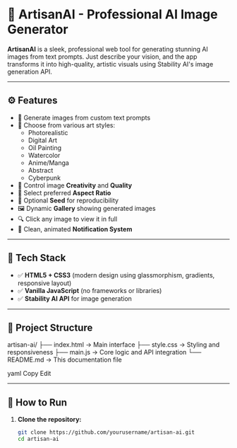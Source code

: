 # 🎨 ArtisanAI - Professional AI Image Generator

**ArtisanAI** is a sleek, professional web tool for generating stunning AI images from text prompts. Just describe your vision, and the app transforms it into high-quality, artistic visuals using Stability AI's image generation API.

---

## ⚙️ Features

- 📝 Generate images from custom text prompts
- 🎨 Choose from various art styles:
  - Photorealistic
  - Digital Art
  - Oil Painting
  - Watercolor
  - Anime/Manga
  - Abstract
  - Cyberpunk
- 🧠 Control image **Creativity** and **Quality**
- 📐 Select preferred **Aspect Ratio**
- 🌱 Optional **Seed** for reproducibility
- 🖼️ Dynamic **Gallery** showing generated images
- 🔍 Click any image to view it in full
- 🔔 Clean, animated **Notification System**

---

## 🧰 Tech Stack

- ✅ **HTML5 + CSS3** (modern design using glassmorphism, gradients, responsive layout)
- ✅ **Vanilla JavaScript** (no frameworks or libraries)
- ✅ **Stability AI API** for image generation

---

## 📁 Project Structure

artisan-ai/
├── index.html → Main interface
├── style.css → Styling and responsiveness
├── main.js → Core logic and API integration
└── README.md → This documentation file

yaml
Copy
Edit

---

## 🚀 How to Run

1. **Clone the repository:**
   ```bash
   git clone https://github.com/yourusername/artisan-ai.git
   cd artisan-ai
   ```
